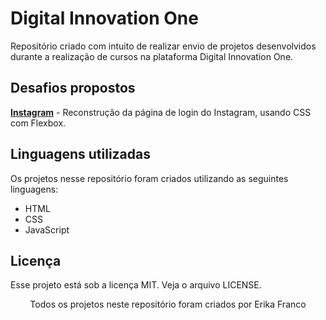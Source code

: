 # Digital Innovation One
Repositório criado com intuito de realizar envio de projetos desenvolvidos durante a realização de cursos na plataforma Digital Innovation One.

## Desafios propostos
<a href="https://github.com/erikapfranco/dio/tree/main/Instagram">**Instagram**</a> - Reconstrução da página de login do Instagram, usando CSS com Flexbox.

## Linguagens utilizadas
Os projetos nesse repositório foram criados utilizando as seguintes linguagens:
- HTML
- CSS
- JavaScript

## Licença
Esse projeto está sob a licença MIT. Veja o arquivo LICENSE.

<p align="center">Todos os projetos neste repositório foram criados por Erika Franco</p>
